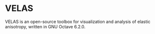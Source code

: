 # VELAS

VELAS is an open-source toolbox for visualization and analysis of elastic anisotropy, written in GNU Octave 6.2.0.
